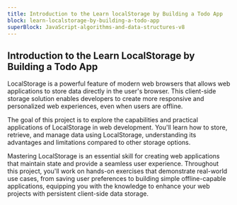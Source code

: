 ```yaml
---
title: Introduction to the Learn localStorage by Building a Todo App
block: learn-localstorage-by-building-a-todo-app
superBlock: JavaScript-algorithms-and-data-structures-v8
---
```


## Introduction to the Learn LocalStorage by Building a Todo App

LocalStorage is a powerful feature of modern web browsers that allows web applications to store data directly in the user's browser. This client-side storage solution enables developers to create more responsive and personalized web experiences, even when users are offline.

The goal of this project is to explore the capabilities and practical applications of LocalStorage in web development. You'll learn how to store, retrieve, and manage data using LocalStorage, understanding its advantages and limitations compared to other storage options.

Mastering LocalStorage is an essential skill for creating web applications that maintain state and provide a seamless user experience. Throughout this project, you'll work on hands-on exercises that demonstrate real-world use cases, from saving user preferences to building simple offline-capable applications, equipping you with the knowledge to enhance your web projects with persistent client-side data storage.
